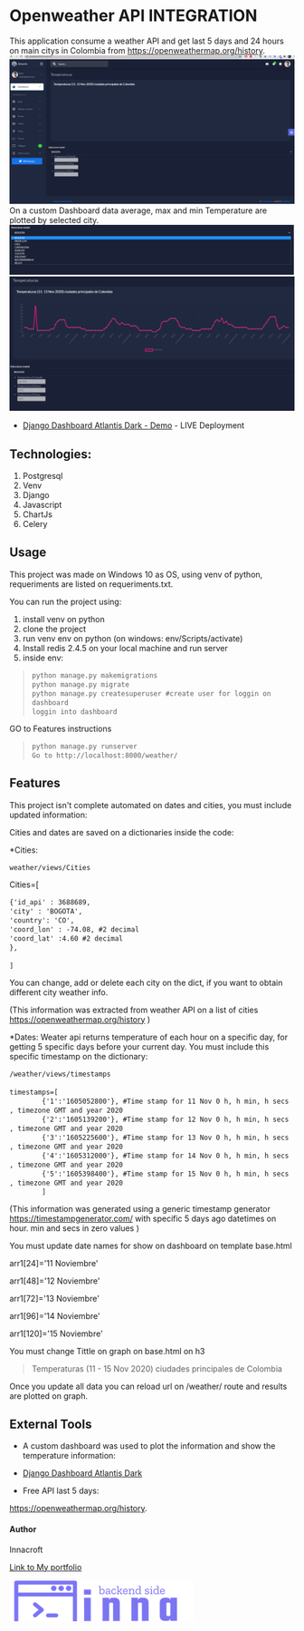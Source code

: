 
  
# Openweather API INTEGRATION

This application consume a weather API and get last 5 days and 24 hours on main citys in Colombia from https://openweathermap.org/history.
![](https://github.com/innacroft/weather-repo/blob/master/dashboard.PNG)
On a custom Dashboard data average, max and min Temperature are plotted by selected city.
![](https://github.com/innacroft/weather-repo/blob/master/select1.PNG)
![](https://github.com/innacroft/weather-repo/blob/master/selected1.PNG)


  

- [Django Dashboard Atlantis Dark - Demo](https://django-dashboard-atlantis-dark.appseed.us/) - LIVE Deployment
 
  

## Technologies:

1. Postgresql
2. Venv
3. Django
4. Javascript
5. ChartJs
6. Celery

    

## Usage

This project was made on Windows 10 as OS, using venv of python, requeriments are listed on requeriments.txt.

You can run the project using:

  

 1. install venv on python
 2.  clone the project
 3.  run venv env on python (on windows: env/Scripts/activate)
 4. Install redis 2.4.5 on your local machine and run server
 5. inside env:

>     python manage.py makemigrations
>     python manage.py migrate
>     python manage.py createsuperuser #create user for loggin on dashboard
>     loggin into dashboard
GO to Features instructions
>     python manage.py runserver
>     Go to http://localhost:8000/weather/

  

## Features

This project isn't complete automated on dates and cities, you must include updated information:

Cities and dates are saved on a dictionaries inside the code:

*Cities:

    weather/views/Cities

  Cities=[   

    {'id_api' : 3688689,
    'city' : 'BOGOTA',
    'country': 'CO',
    'coord_lon' : -74.08, #2 decimal
    'coord_lat' :4.60 #2 decimal
    },

    ]

You can change, add  or delete each city on the dict, if you want to obtain different city weather info.

 (This information was extracted from weather API on a list of cities https://openweathermap.org/history )

*Dates: Weater api returns temperature of each hour on a specific day, for getting 5 specific days before your current day. You must include this specific timestamp on the dictionary:

    /weather/views/timestamps
    
    timestamps=[
            {'1':'1605052800'}, #Time stamp for 11 Nov 0 h, h min, h secs , timezone GMT and year 2020
            {'2':'1605139200'}, #Time stamp for 12 Nov 0 h, h min, h secs , timezone GMT and year 2020
            {'3':'1605225600'}, #Time stamp for 13 Nov 0 h, h min, h secs , timezone GMT and year 2020
            {'4':'1605312000'}, #Time stamp for 14 Nov 0 h, h min, h secs , timezone GMT and year 2020
            {'5':'1605398400'}, #Time stamp for 15 Nov 0 h, h min, h secs , timezone GMT and year 2020
            ]

 (This information was generated using a generic timestamp generator https://timestampgenerator.com/ with specific 5 days ago datetimes on hour. min and secs in zero values )

You must update date names for show on dashboard on template base.html

arr1[24]='11 Noviembre'

arr1[48]='12 Noviembre'

arr1[72]='13 Noviembre'

arr1[96]='14 Noviembre'

arr1[120]='15 Noviembre'

You must change Tittle on graph on base.html on h3 
   >Temperaturas (11 - 15 Nov 2020) ciudades principales de Colombia 

Once you update all data you can reload url on /weather/ route and results are plotted on graph.

  

## External Tools

  

- A custom dashboard was used to plot the information and show the temperature information:

- [Django Dashboard Atlantis Dark](https://appseed.us/admin-dashboards/django-dashboard-atlantis-dark)

- Free API last 5 days:

https://openweathermap.org/history.

#### Author

Innacroft

[Link to My portfolio](https://innacroft.github.io/portfolio/)<br>

![](https://github.com/innacroft/portfolio/blob/gh-pages/images/back_inna.png)
